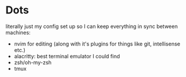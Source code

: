 # Dots
literally just my config set up so I can keep everything in sync between machines:
* nvim for editing (along with it's plugins for things like git, intellisense etc.)
* alacritty: best terminal emulator I could find
* zsh/oh-my-zsh
* tmux
